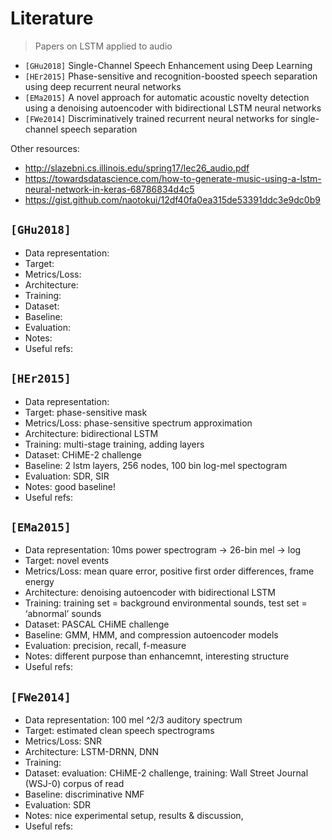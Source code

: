 # Literature
> Papers on LSTM applied to audio

- `[GHu2018]` Single-Channel Speech Enhancement using Deep Learning
- `[HEr2015]` Phase-sensitive and recognition-boosted speech separation using deep recurrent neural networks
- `[EMa2015]` A novel approach for automatic acoustic novelty detection using a denoising autoencoder with bidirectional LSTM neural networks
- `[FWe2014]` Discriminatively trained recurrent neural networks for single-channel speech separation

Other resources:
- http://slazebni.cs.illinois.edu/spring17/lec26_audio.pdf
- https://towardsdatascience.com/how-to-generate-music-using-a-lstm-neural-network-in-keras-68786834d4c5
- https://gist.github.com/naotokui/12df40fa0ea315de53391ddc3e9dc0b9


## `[GHu2018]`
- Data representation:
- Target:
- Metrics/Loss:
- Architecture:
- Training:
- Dataset:
- Baseline:
- Evaluation:
- Notes:
- Useful refs:

## `[HEr2015]`
- Data representation:
- Target: phase-sensitive mask
- Metrics/Loss: phase-sensitive spectrum approximation
- Architecture: bidirectional LSTM
- Training: multi-stage training, adding layers
- Dataset: CHiME-2 challenge
- Baseline: 2 lstm layers, 256 nodes, 100 bin log-mel spectogram
- Evaluation: SDR, SIR
- Notes: good baseline!
- Useful refs:

## `[EMa2015]`
- Data representation: 10ms power spectrogram -> 26-bin mel -> log
- Target: novel events
- Metrics/Loss: mean quare error, positive first order differences, frame energy
- Architecture: denoising autoencoder with bidirectional LSTM
- Training: training set = background environmental sounds, test set = ‘abnormal’ sounds
- Dataset: PASCAL CHiME challenge
- Baseline: GMM, HMM, and compression autoencoder models
- Evaluation: precision, recall, f-measure
- Notes: different purpose than enhancemnt, interesting structure
- Useful refs:

## `[FWe2014]`
- Data representation: 100 mel ^2/3 auditory spectrum
- Target: estimated clean speech spectrograms
- Metrics/Loss: SNR
- Architecture: LSTM-DRNN, DNN
- Training:
- Dataset: evaluation: CHiME-2 challenge, training: Wall Street Journal (WSJ-0) corpus of read
- Baseline: discriminative NMF
- Evaluation: SDR
- Notes: nice experimental setup, results & discussion,
- Useful refs:
